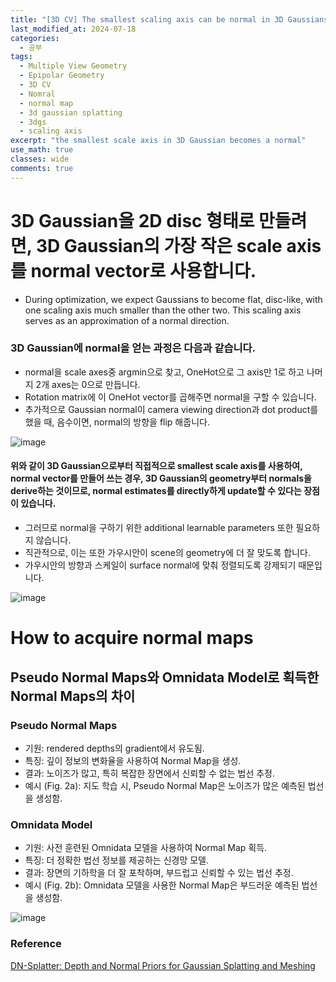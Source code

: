 ```yaml
---
title: "[3D CV] The smallest scaling axis can be normal in 3D Gaussians"
last_modified_at: 2024-07-18
categories:
  - 공부
tags:
  - Multiple View Geometry
  - Epipolar Geometry
  - 3D CV
  - Nomral
  - normal map
  - 3d gaussian splatting
  - 3dgs
  - scaling axis
excerpt: "the smallest scale axis in 3D Gaussian becomes a normal"
use_math: true
classes: wide
comments: true
---
```


# 3D Gaussian을 2D disc 형태로 만들려면, 3D Gaussian의 가장 작은 scale axis를 normal vector로 사용합니다.

- During optimization, we expect Gaussians to become flat, disc-like, with one scaling axis much smaller than the other two. This scaling axis serves as an
approximation of a normal direction.
### 3D Gaussian에 normal을 얻는 과정은 다음과 같습니다.
  - normal을 scale axes중 argmin으로 찾고, OneHot으로 그 axis만 1로 하고 나머지 2개 axes는 0으로 만듭니다.
  - Rotation matrix에 이 OneHot vector를 곱해주면 normal을 구할 수 있습니다.
  - 추가적으로 Gaussian normal이 camera viewing direction과 dot product를 했을 때, 음수이면, normal의 방향을 flip 해줍니다.
    
![image](https://github.com/user-attachments/assets/86912ee0-d0ee-483f-bd61-dfaa419fb179)

#### 위와 같이 3D Gaussian으로부터 직접적으로 smallest scale axis를 사용하여, normal vector를 만들어 쓰는 경우, 3D Gaussian의 geometry부터 normals을 derive하는 것이므로, normal estimates를 directly하게 update할 수 있다는 장점이 있습니다.

- 그러므로 normal을 구하기 위한 additional learnable parameters 또한 필요하지 않습니다.
- 직관적으로, 이는 또한 가우시안이 scene의 geometry에 더 잘 맞도록 합니다.
- 가우시안의 방향과 스케일이 surface normal에 맞춰 정렬되도록 강제되기 때문입니다.

![image](https://github.com/user-attachments/assets/fd5e5b22-9ff7-429e-bd95-9725a08ddb24)

# How to acquire normal maps

## Pseudo Normal Maps와 Omnidata Model로 획득한 Normal Maps의 차이

### Pseudo Normal Maps
- 기원: rendered depths의 gradient에서 유도됨.
- 특징: 깊이 정보의 변화율을 사용하여 Normal Map을 생성.
- 결과: 노이즈가 많고, 특히 복잡한 장면에서 신뢰할 수 없는 법선 추정.
- 예시 (Fig. 2a): 지도 학습 시, Pseudo Normal Map은 노이즈가 많은 예측된 법선을 생성함.

### Omnidata Model
- 기원: 사전 훈련된 Omnidata 모델을 사용하여 Normal Map 획득.
- 특징: 더 정확한 법선 정보를 제공하는 신경망 모델.
- 결과: 장면의 기하학을 더 잘 포착하며, 부드럽고 신뢰할 수 있는 법선 추정.
- 예시 (Fig. 2b): Omnidata 모델을 사용한 Normal Map은 부드러운 예측된 법선을 생성함.

![image](https://github.com/user-attachments/assets/8e2402cb-b20d-40c7-aa8a-57f6d58a9cc0)



### Reference
[DN-Splatter: Depth and Normal Priors for Gaussian Splatting and Meshing](https://arxiv.org/abs/2403.17822)
